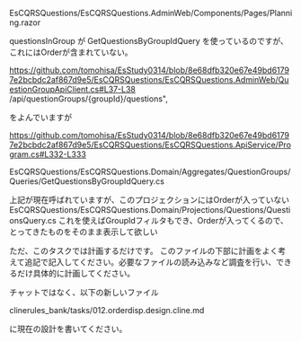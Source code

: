 EsCQRSQuestions/EsCQRSQuestions.AdminWeb/Components/Pages/Planning.razor

questionsInGroup が
GetQuestionsByGroupIdQuery
を使っているのですが、これにはOrderが含まれていない。

https://github.com/tomohisa/EsStudy0314/blob/8e68dfb320e67e49bd61797e2bcbdc2af867d9e5/EsCQRSQuestions/EsCQRSQuestions.AdminWeb/QuestionGroupApiClient.cs#L37-L38
/api/questionGroups/{groupId}/questions", 

をよんでいますが

https://github.com/tomohisa/EsStudy0314/blob/8e68dfb320e67e49bd61797e2bcbdc2af867d9e5/EsCQRSQuestions/EsCQRSQuestions.ApiService/Program.cs#L332-L333

EsCQRSQuestions/EsCQRSQuestions.Domain/Aggregates/QuestionGroups/Queries/GetQuestionsByGroupIdQuery.cs

上記が現在呼ばれていますが、このプロジェクションにはOrderが入っていない
EsCQRSQuestions/EsCQRSQuestions.Domain/Projections/Questions/QuestionsQuery.cs
これを使えばGroupIdフィルタもでき、Orderが入ってくるので、とってきたものをそのまま表示して欲しい

ただ、このタスクでは計画するだけです。
このファイルの下部に計画をよく考えて追記で記入してください。必要なファイルの読み込みなど調査を行い、できるだけ具体的に計画してください。

チャットではなく、以下の新しいファイル

clinerules_bank/tasks/012.orderdisp.design.cline.md

に現在の設計を書いてください。



